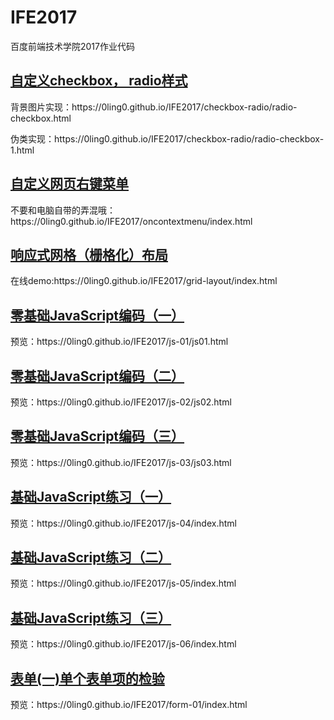# IFE2017
百度前端技术学院2017作业代码
<a href="http://ife.baidu.com/course/detail/id/23"><h2>自定义checkbox， radio样式</h2></a>
<p>背景图片实现：https://0ling0.github.io/IFE2017/checkbox-radio/radio-checkbox.html</p>
<p>伪类实现：https://0ling0.github.io/IFE2017/checkbox-radio/radio-checkbox-1.html</p>

<a href="http://ife.baidu.com/course/detail/id/26"><h2>自定义网页右键菜单</h2></a>
<p>不要和电脑自带的弄混哦：https://0ling0.github.io/IFE2017/oncontextmenu/index.html</p>

<a href="http://ife.baidu.com/course/detail/id/104"><h2>响应式网格（栅格化）布局</h2></a>
<p>在线demo:https://0ling0.github.io/IFE2017/grid-layout/index.html</p>


<a href="http://ife.baidu.com/course/detail/id/93"><h2>零基础JavaScript编码（一）</h2></a>
<p>预览：https://0ling0.github.io/IFE2017/js-01/js01.html</p>

<a href="http://ife.baidu.com/course/detail/id/91"><h2>零基础JavaScript编码（二）</h2></a>
<p>预览：https://0ling0.github.io/IFE2017/js-02/js02.html</p>

<a href="http://ife.baidu.com/course/detail/id/98"><h2>零基础JavaScript编码（三）</h2></a>
<p>预览：https://0ling0.github.io/IFE2017/js-03/js03.html</p>

<a href="http://ife.baidu.com/course/detail/id/103"><h2>基础JavaScript练习（一）</h2></a>
<p>预览：https://0ling0.github.io/IFE2017/js-04/index.html</p>

<a href="http://ife.baidu.com/course/detail/id/105"><h2>基础JavaScript练习（二）</h2></a>
<p>预览：https://0ling0.github.io/IFE2017/js-05/index.html</p>

<a href="http://ife.baidu.com/course/detail/id/107"><h2>基础JavaScript练习（三）</h2></a>
<p>预览：https://0ling0.github.io/IFE2017/js-06/index.html</p>

<a href="http://ife.baidu.com/course/detail/id/97"><h2>表单(一)单个表单项的检验</h2></a>
<p>预览：https://0ling0.github.io/IFE2017/form-01/index.html</p>

